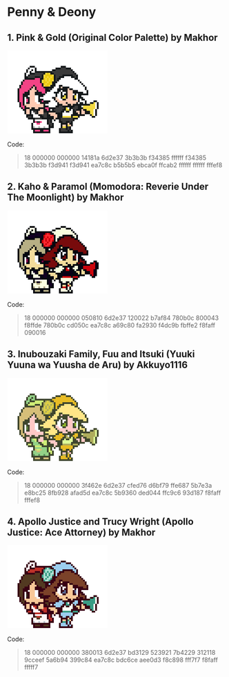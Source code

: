# Penny & Deony

## 1. Pink & Gold (Original Color Palette) by Makhor

![Palette1](https://github.com/Makhor/PCOCustomPaletteRepo/blob/main/Characters/PennyDeony/Palette1.png?raw=true)

Code:
> 18 000000 000000 14181a 6d2e37 3b3b3b f34385 ffffff f34385 3b3b3b f3d941 f3d941 ea7c8c b5b5b5 ebca0f ffcab2 ffffff ffffff fffef8

## 2. Kaho & Paramol (Momodora: Reverie Under The Moonlight) by Makhor

![Palette2](https://github.com/Makhor/PCOCustomPaletteRepo/blob/main/Characters/PennyDeony/Palette2.png?raw=true)

Code:
> 18 000000 000000 050810 6d2e37 120022 b7af84 780b0c 800043 f8ffde 780b0c cd050c ea7c8c a69c80 fa2930 f4dc9b fbffe2 f8faff 090016

## 3. Inubouzaki Family, Fuu and Itsuki (Yuuki Yuuna wa Yuusha de Aru) by Akkuyo1116

![Palette3](https://github.com/Makhor/PCOCustomPaletteRepo/blob/main/Characters/PennyDeony/Palette3.png?raw=true)

Code:
> 18 000000 000000 3f462e 6d2e37 cfed76 d6bf79 ffe687 5b7e3a e8bc25 8fb928 afad5d ea7c8c 5b9360 ded044 ffc9c6 93d187 f8faff fffef8

## 4. Apollo Justice and Trucy Wright (Apollo Justice: Ace Attorney) by Makhor

![Palette4](https://github.com/Makhor/PCOCustomPaletteRepo/blob/main/Characters/PennyDeony/Palette4.png?raw=true)

Code:
> 18 000000 000000 380013 6d2e37 bd3129 523921 7b4229 312118 9cceef 5a6b94 399c84 ea7c8c bdc6ce aee0d3 f8c898 fff7f7 f8faff fffff7